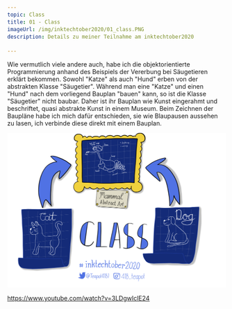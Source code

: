 ```yaml
---
topic: Class
title: 01 - Class
imageUrl: /img/inktechtober2020/01_class.PNG
description: Details zu meiner Teilnahme am inktechtober2020

---
```


Wie vermutlich viele andere auch, habe ich die objektorientierte Programmierung anhand des Beispiels der Vererbung bei Säugetieren erklärt bekommen. Sowohl "Katze" als auch "Hund" erben von der abstrakten Klasse "Säugetier". Während man eine "Katze" und einen "Hund" nach dem vorliegend Bauplan "bauen" kann, so ist die Klasse "Säugetier" nicht baubar. Daher ist ihr Bauplan wie Kunst eingerahmt und beschriftet, quasi abstrakte Kunst in einem Museum. Beim Zeichnen der Baupläne habe ich mich dafür entschieden, sie wie Blaupausen aussehen zu lasen, ich verbinde diese direkt mit einem Bauplan.

![01 Class](/img/inktechtober2020/01_class.PNG)

https://www.youtube.com/watch?v=3LDgwIclE24
